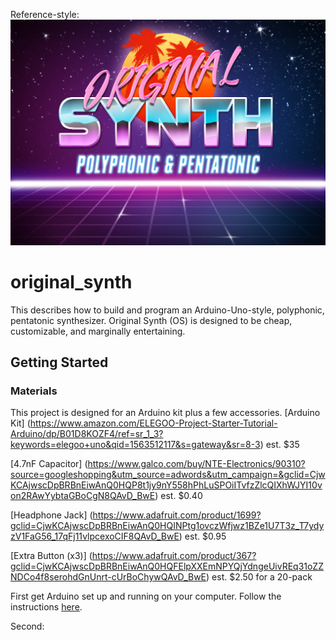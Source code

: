 Reference-style:
![alt-text][logo]

[logo]: https://github.com/smanizad/original_synth/raw/master/images/os.jpg "O R I G I N A L  S Y N T H"
# original_synth
This describes how to build and program an Arduino-Uno-style, polyphonic, pentatonic synthesizer.
Original Synth (OS) is designed to be cheap, customizable, and marginally entertaining.

## Getting Started

### Materials
This project is designed for an Arduino kit plus a few accessories.
[Arduino Kit] (https://www.amazon.com/ELEGOO-Project-Starter-Tutorial-Arduino/dp/B01D8KOZF4/ref=sr_1_3?keywords=elegoo+uno&qid=1563512117&s=gateway&sr=8-3) est. $35

[4.7nF Capacitor] (https://www.galco.com/buy/NTE-Electronics/90310?source=googleshopping&utm_source=adwords&utm_campaign=&gclid=CjwKCAjwscDpBRBnEiwAnQ0HQP8t1jy9nY558hPhLuSPOiITvfzZlcQIXhWJYI10von2RAwYybtaGBoCgN8QAvD_BwE) est. $0.40

[Headphone Jack] (https://www.adafruit.com/product/1699?gclid=CjwKCAjwscDpBRBnEiwAnQ0HQINPtg1ovczWfjwz1BZe1U7T3z_T7ydyzV1FaG56_17qFj11vlpcexoCIF8QAvD_BwE) est. $0.95


[Extra Button (x3)] (https://www.adafruit.com/product/367?gclid=CjwKCAjwscDpBRBnEiwAnQ0HQFElpXXEmNPYQjYdngeUivREq31oZZNDCo4f8serohdGnUnrt-cUrBoChywQAvD_BwE)  est. $2.50 for a 20-pack



First get Arduino set up and running on your computer. Follow the instructions [here](https://www.arduino.cc/en/Guide/HomePage).

Second:
